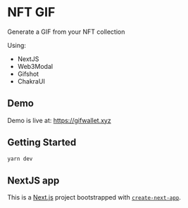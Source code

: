 

# NFT GIF

Generate a GIF from your NFT collection

Using:
- NextJS
- Web3Modal
- Gifshot
- ChakraUI

## Demo

Demo is live at: https://gifwallet.xyz

## Getting Started

```bash
yarn dev
```

## NextJS app

This is a [Next.js](https://nextjs.org/) project bootstrapped with [`create-next-app`](https://github.com/vercel/next.js/tree/canary/packages/create-next-app).

